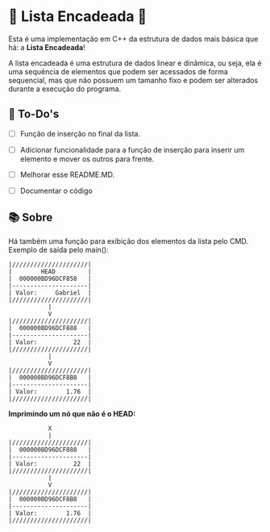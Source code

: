 ﻿# 🔗 Lista Encadeada 🔗
Esta é uma implementação em C++ da estrutura de dados mais básica que há: a **Lista Encadeada**!

A lista encadeada é uma estrutura de dados linear e dinâmica, ou seja, ela é uma sequência de elementos que podem ser acessados de forma sequencial, mas que não possuem um tamanho fixo e podem ser alterados durante a execução do programa.

## 📌 To-Do's

- [ ] Função de inserção no final da lista.
- [ ] Adicionar funcionalidade para a função de inserção para inserir um elemento e mover os outros para frente.
- [ ] Melhorar esse README.MD.
- [ ] Documentar o código


## 📚 Sobre

Há também uma função para exibição dos elementos da lista pelo CMD. Exemplo de saída pelo main():
```
|/////////////////////|
|        HEAD         |
|  000000BD96DCF858   |
|---------------------|
| Valor:     Gabriel  |
|/////////////////////|
           |
           V
|/////////////////////|
|  000000BD96DCF888   |
|---------------------|
| Valor:          22  |
|/////////////////////|
           |
           V
|/////////////////////|
|  000000BD96DCF8B8   |
|---------------------|
| Valor:        1.76  |
|/////////////////////|
```

**Imprimindo um nó que não é o HEAD:**
```
           X
           |
|/////////////////////|
|  000000BD96DCF888   |
|---------------------|
| Valor:          22  |
|/////////////////////|
           |
           V
|/////////////////////|
|  000000BD96DCF8B8   |
|---------------------|
| Valor:        1.76  |
|/////////////////////|
```